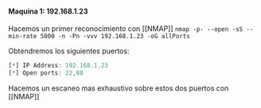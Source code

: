 #### Maquina 1: 192.168.1.23 

Hacemos un primer reconocimiento con [[NMAP]]
`nmap -p- --open -sS --min-rate 5000 -n -Pn -vvv 192.168.1.23 -oG allPorts`

Obtendremos los siguientes puertos:
```js
[*] IP Address: 192.168.1.23
[*] Open ports: 22,80
```

Hacemos un escaneo mas exhaustivo sobre estos dos puertos con [[NMAP]]
